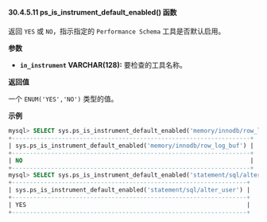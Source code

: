 #### 30.4.5.11 ps_is_instrument_default_enabled() 函数

返回 `YES` 或 `NO`，指示指定的 `Performance Schema` 工具是否默认启用。

**参数**

- **`in_instrument` VARCHAR(128):** 要检查的工具名称。

**返回值**

一个 `ENUM('YES','NO')` 类型的值。

**示例**

```sql
mysql> SELECT sys.ps_is_instrument_default_enabled('memory/innodb/row_log_buf');
+-------------------------------------------------------------------+
| sys.ps_is_instrument_default_enabled('memory/innodb/row_log_buf') |
+-------------------------------------------------------------------+
| NO                                                                |
+-------------------------------------------------------------------+
mysql> SELECT sys.ps_is_instrument_default_enabled('statement/sql/alter_user');
+------------------------------------------------------------------+
| sys.ps_is_instrument_default_enabled('statement/sql/alter_user') |
+------------------------------------------------------------------+
| YES                                                              |
+------------------------------------------------------------------+
```

